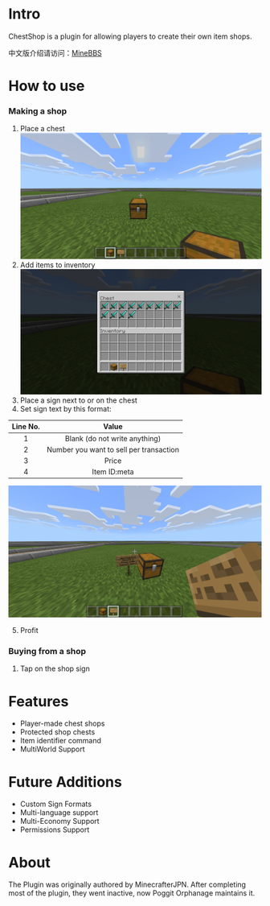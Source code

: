 # Intro
ChestShop is a plugin for allowing players to create their own item shops.

中文版介绍请访问：[MineBBS](https://www.minebbs.com/resources/chestshop.653/)

# How to use

### Making a shop
1. Place a chest
![Chest](Chest.png)
2. Add items to inventory
![Chest Inventory](Chest-Inventory.png)
3. Place a sign next to or on the chest
4. Set sign text by this format:

  | Line No. | Value |
  | :------: | :---: |
  | 1 | Blank (do not write anything) |
  | 2 | Number you want to sell per transaction |
  | 3 | Price |
  | 4 | Item ID:meta |

![Chest With Sign](Chest-with-sign.png)

5. Profit

### Buying from a shop

1. Tap on the shop sign

# Features
* Player-made chest shops
* Protected shop chests
* Item identifier command
* MultiWorld Support

# Future Additions
* Custom Sign Formats
* Multi-language support
* Multi-Economy Support
* Permissions Support

# About
The Plugin was originally authored by MinecrafterJPN. After completing most of the plugin, they went inactive, now Poggit Orphanage maintains it.
